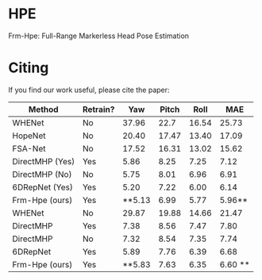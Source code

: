 # HPE
Frm-Hpe: Full-Range Markerless Head Pose Estimation

# Citing

If you find our work useful, please cite the paper:



| Method         | Retrain? |   Yaw  |  Pitch |  Roll  |   MAE  |
|----------------|----------|--------|--------|--------|--------|
| WHENet         |   No     | 37.96  |  22.7  | 16.54  | 25.73  |
| HopeNet        |   No     | 20.40  | 17.47  | 13.40  | 17.09  |
| FSA-Net        |   No     | 17.52  | 16.31  | 13.02  | 15.62  |
| DirectMHP (Yes)|  Yes    | 5.86   | 8.25   | 7.25   | 7.12   |
| DirectMHP (No) |  No     | 5.75   | 8.01   | 6.96   | 6.91   |
| 6DRepNet (Yes) |  Yes    | 5.20   | 7.22   | 6.00   | 6.14   |
| Frm-Hpe (ours) |  Yes    | **5.13   | 6.99   | 5.77   | 5.96**   |
| WHENet         |   No     | 29.87  | 19.88  | 14.66  | 21.47  |
| DirectMHP      |  Yes     | 7.38   | 8.56   | 7.47   | 7.80   |
| DirectMHP      |  No     | 7.32   | 8.54   | 7.35   | 7.74   |
| 6DRepNet       |  Yes    | 5.89   | 7.76   | 6.39   | 6.68   |
| Frm-Hpe (ours) |  Yes    | **5.83   | 7.63   | 6.35   | 6.60 **  |


